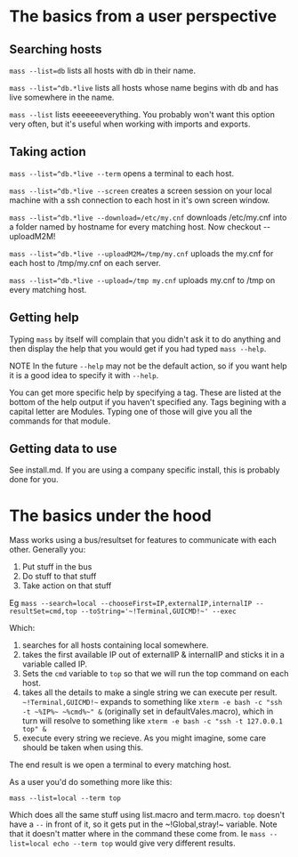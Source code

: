 # The basics from a user perspective

## Searching hosts

`mass --list=db` lists all hosts with db in their name.

`mass --list=^db.*live` lists all hosts whose name begins with db and has live somewhere in the name.

`mass --list` lists eeeeeeeverything. You probably won't want this option very often, but it's useful when working with imports and exports.

## Taking action

`mass --list=^db.*live --term` opens a terminal to each host.

`mass --list=^db.*live --screen` creates a screen session on your local machine with a ssh connection to each host in it's own screen window.

`mass --list=^db.*live --download=/etc/my.cnf` downloads /etc/my.cnf into a folder named by hostname for every matching host. Now checkout --uploadM2M!

`mass --list=^db.*live --uploadM2M=/tmp/my.cnf` uploads the my.cnf for each host to /tmp/my.cnf on each server.

`mass --list=^db.*live --upload=/tmp my.cnf` uploads my.cnf to /tmp on every matching host.


## Getting help

Typing `mass` by itself will complain that you didn't ask it to do anything and then display the help that you would get if you had typed `mass --help`.

NOTE In the future `--help` may not be the default action, so if you want help it is a good idea to specify it with `--help`.

You can get more specific help by specifying a tag. These are listed at the bottom of the help output if you haven't specified any. Tags begining with a capital letter are Modules. Typing one of those will give you all the commands for that module.

## Getting data to use

See install.md. If you are using a company specific install, this is probably done for you.

# The basics under the hood

Mass works using a bus/resultset for features to communicate with each other. Generally you:

1. Put stuff in the bus 
2. Do stuff to that stuff
3. Take action on that stuff

Eg `mass --search=local --chooseFirst=IP,externalIP,internalIP --resultSet=cmd,top --toString='~!Terminal,GUICMD!~' --exec`

Which:

1. searches for all hosts containing local somewhere.
2. takes the first available IP out of externalIP & internalIP and sticks it in a variable called IP.
3. Sets the `cmd` variable to `top` so that we will run the top command on each host.
4. takes all the details to make a single string we can execute per result. `~!Terminal,GUICMD!~` expands to something like `xterm -e bash -c "ssh -t ~%IP%~ ~%cmd%~" &` (originally set in defaultVales.macro), which in turn will resolve to something like `xterm -e bash -c "ssh -t 127.0.0.1 top" &`
5. execute every string we recieve. As you might imagine, some care should be taken when using this.

The end result is we open a terminal to every matching host.

As a user you'd do something more like this:

`mass --list=local --term top`

Which does all the same stuff using list.macro and term.macro. `top` doesn't have a `--` in front of it, so it gets put in the ~!Global,stray!~ variable. Note that it doesn't matter where in the command these come from. Ie `mass --list=local echo --term top` would give very different results.
